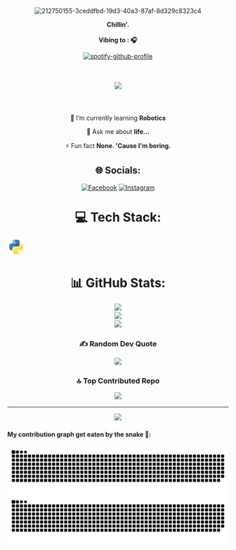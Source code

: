 <div align="center" width="50">


![212750155-3ceddfbd-19d3-40a3-87af-8d329c8323c4](https://github.com/seednee-ruoj/seednee-ruoj/assets/157590037/59f787e8-3f8e-4e47-ab2d-9ab2051837a2)

  
<p><strong> Chillin'.
<br><br> Vibing to : 🎧  </strong></p>

[![spotify-github-profile](https://spotify-github-profile.vercel.app/api/view?uid=313bhcocek6z4mr7pzxgt22ao6fq&cover_image=true&theme=novatorem&show_offline=false&background_color=121212&interchange=false&bar_color=53b14f&bar_color_cover=false)](https://spotify-github-profile.vercel.app/api/view?uid=313bhcocek6z4mr7pzxgt22ao6fq&redirect=true)

</div>

<h1 align="center">
    <img src="https://readme-typing-svg.herokuapp.com/?font=Righteous&size=35&center=true&vCenter=true&width=500&height=70&duration=4000&lines=Hi+There!+👋;+I'm+Sydney+Ruoj+I.+Ponsica!;" />
</h1>


<br/>

<div align="center">
 
 🌱 I’m currently learning **Robotics**

💬 Ask me about **life...**

⚡ Fun fact **None. 'Cause I'm boring.**



## 🌐 Socials:
[![Facebook](https://img.shields.io/badge/Facebook-%231877F2.svg?logo=Facebook&logoColor=white)](https://facebook.com/https://www.facebook.com/seedkneeroj) [![Instagram](https://img.shields.io/badge/Instagram-%23E4405F.svg?logo=Instagram&logoColor=white)](https://instagram.com/https://www.instagram.com/seedkneeroj/) 

# 💻 Tech Stack:
<p align="left"> <a href="https://www.python.org" target="_blank" rel="noreferrer"> <img src="https://raw.githubusercontent.com/devicons/devicon/master/icons/python/python-original.svg" alt="python" width="40" height="40"/> </a> </p>


# 📊 GitHub Stats:
![](https://github-readme-stats.vercel.app/api?username=seednee-ruoj&theme=synthwave&hide_border=false&include_all_commits=true&count_private=false)<br/>
![](https://github-readme-streak-stats.herokuapp.com/?user=seednee-ruoj&theme=synthwave&hide_border=false)<br/>
![](https://github-readme-stats.vercel.app/api/top-langs/?username=seednee-ruoj&theme=synthwave&hide_border=false&include_all_commits=true&count_private=false&layout=compact)

### ✍️ Random Dev Quote
![](https://quotes-github-readme.vercel.app/api?type=horizontal&theme=radical)

### 🔝 Top Contributed Repo
![](https://github-contributor-stats.vercel.app/api?username=seednee-ruoj&limit=5&theme=radical&combine_all_yearly_contributions=true)

---
[![](https://visitcount.itsvg.in/api?id=seednee-ruoj&icon=7&color=5)](https://visitcount.itsvg.in)

 </div>

<!-- Proudly created with GPRM ( https://gprm.itsvg.in ) -->

#### My contribution graph get eaten by the snake 🐍:
<!--END_SECTION:data-section-->
![github contribution grid snake animation](https://raw.githubusercontent.com/seednee-ruoj/seednee-ruoj/output/github-contribution-grid-snake-dark.svg#gh-dark-mode-only)![github contribution grid snake animation](https://raw.githubusercontent.com/seednee-ruoj/seednee-ruoj/output/github-contribution-grid-snake.svg#gh-light-mode-only)
